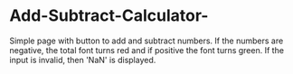 # Add-Subtract-Calculator-
Simple page with button to add and subtract numbers. If the numbers are negative, the total font turns red and if positive the font turns green. If the input is invalid, then 'NaN' is displayed.

